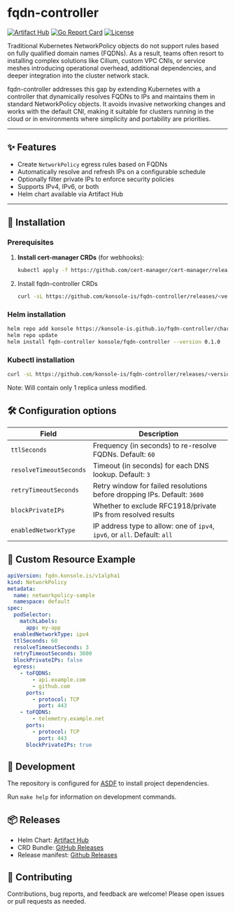 # fqdn-controller

[![Artifact Hub](https://img.shields.io/endpoint?url=https://artifacthub.io/badge/repository/fqdn-controller)](https://artifacthub.io/packages/search?repo=fqdn-controller)
[![Go Report Card](https://goreportcard.com/badge/github.com/konsole-is/fqdn-controller)](https://goreportcard.com/report/github.com/konsole-is/fqdn-controller)
[![License](https://img.shields.io/github/license/konsole-is/fqdn-controller)](LICENSE)

Traditional Kubernetes NetworkPolicy objects do not support rules based on fully qualified domain names (FQDNs).
As a result, teams often resort to installing complex solutions like Cilium, custom VPC CNIs, or service meshes 
introducing operational overhead, additional dependencies, and deeper integration into the cluster network stack.

fqdn-controller addresses this gap by extending Kubernetes with a controller that dynamically resolves FQDNs to IPs 
and maintains them in standard NetworkPolicy objects. It avoids invasive networking changes and works with the default 
CNI, making it suitable for clusters running in the cloud or in environments where simplicity and portability are 
priorities.

---

## ✨ Features

- Create `NetworkPolicy` egress rules based on FQDNs
- Automatically resolve and refresh IPs on a configurable schedule
- Optionally filter private IPs to enforce security policies
- Supports IPv4, IPv6, or both
- Helm chart available via Artifact Hub

---

## 🚀 Installation

### Prerequisites

1. **Install cert-manager CRDs** (for webhooks):

   ```bash
   kubectl apply -f https://github.com/cert-manager/cert-manager/releases/latest/download/cert-manager.crds.yaml
   ```

2. Install fqdn-controller CRDs

   ```bash
   curl -sL https://github.com/konsole-is/fqdn-controller/releases/<version>/download/crds.yaml | kubectl apply -f -
    ```

### Helm installation

```bash
helm repo add konsole https://konsole-is.github.io/fqdn-controller/charts
helm repo update
helm install fqdn-controller konsole/fqdn-controller --version 0.1.0
```

### Kubectl installation

```bash
curl -sL https://github.com/konsole-is/fqdn-controller/releases/<version>/download/fqdn-controller.yaml | kubectl apply -f -
```

Note: Will contain only 1 replica unless modified.

## 🛠 Configuration options

| Field                   | Description                                                               |
|-------------------------|---------------------------------------------------------------------------|
| `ttlSeconds`            | Frequency (in seconds) to re-resolve FQDNs. Default: `60`                 |
| `resolveTimeoutSeconds` | Timeout (in seconds) for each DNS lookup. Default: `3`                    |
| `retryTimeoutSeconds`   | Retry window for failed resolutions before dropping IPs. Default: `3600`  |
| `blockPrivateIPs`       | Whether to exclude RFC1918/private IPs from resolved results              |
| `enabledNetworkType`    | IP address type to allow: one of `ipv4`, `ipv6`, or `all`. Default: `all` |


## 🧾 Custom Resource Example

```yaml
apiVersion: fqdn.konsole.is/v1alpha1
kind: NetworkPolicy
metadata:
  name: networkpolicy-sample
  namespace: default
spec:
  podSelector:
    matchLabels:
      app: my-app
  enabledNetworkType: ipv4
  ttlSeconds: 60
  resolveTimeoutSeconds: 3
  retryTimeoutSeconds: 3600
  blockPrivateIPs: false
  egress:
    - toFQDNS:
        - api.example.com
        - github.com
      ports:
        - protocol: TCP
          port: 443
    - toFQDNS:
        - telemetry.example.net
      ports:
        - protocol: TCP
          port: 443
      blockPrivateIPs: true
```

## 🧪 Development

The repository is configured for [ASDF](https://asdf-vm.com/) to install project dependencies.

Run `make help` for information on development commands.

## 📦 Releases

- Helm Chart: [Artifact Hub]()
- CRD Bundle: [GitHub Releases]()
- Release manifest: [Github Releases]()

## 🤝 Contributing

Contributions, bug reports, and feedback are welcome!
Please open issues or pull requests as needed.